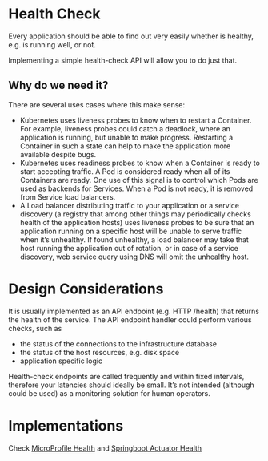 # Health Check

Every application should be able to find out very easily whether is healthy, e.g. is running well, or not. 

Implementing a simple health-check API will allow you to do just that.

## Why do we need it?
There are several uses cases where this make sense:
- Kubernetes uses liveness probes to know when to restart a Container. For example, liveness probes could catch a deadlock, where an application is running, but unable to make progress. Restarting a Container in such a state can help to make the application more available despite bugs.
- Kubernetes uses readiness probes to know when a Container is ready to start accepting traffic. A Pod is considered ready when all of its Containers are ready. One use of this signal is to control which Pods are used as backends for Services. When a Pod is not ready, it is removed from Service load balancers.
- A Load balancer distributing traffic to your application or a service discovery (a registry that among other things may periodically checks health of the application hosts) uses liveness probes to be sure that an application running on a specific host will be unable to serve traffic when it’s unhealthy. If found unhealthy, a load balancer may take that host running the application out of rotation, or in case of a service discovery, web service query using DNS will omit the unhealthy host.

# Design Considerations
It is usually implemented as an API endpoint (e.g. HTTP /health) that returns the health of the service. The API endpoint handler could perform various checks, such as

- the status of the connections to the infrastructure database
- the status of the host resources, e.g. disk space
- application specific logic

Health-check endpoints are called frequently and within fixed intervals, therefore your latencies should ideally be small. 
It’s not intended (although could be used) as a monitoring solution for human operators.

# Implementations

Check [MicroProfile Health](https://microprofile.io/project/eclipse/microprofile-health) and [Springboot Actuator Health](https://docs.spring.io/spring-boot/docs/current/reference/html/production-ready-endpoints.html#production-ready-health)

